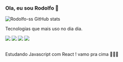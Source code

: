    ### Ola, eu sou Rodolfo 🤙

![Rodolfo-ss GitHub stats](https://github-readme-stats.vercel.app/api?username=Rodolfo-ss&show_icons=true&theme=radical)


 Tecnologias que mais uso no dia dia.

<div style="display:block">
   <img src="https://img.shields.io/badge/HTML5-E34F26?style=for-the-badge&logo=html5&logoColor=white">
   <img src="https://img.shields.io/badge/CSS3-1572B6?style=for-the-badge&logo=css3&logoColor=white">
   <img src="https://img.shields.io/badge/JavaScript-F7DF1E?style=for-the-badge&logo=javascript&logoColor=black">
   <img src="https://img.shields.io/badge/React-20232A?style=for-the-badge&logo=react&logoColor=61DAFB">
</div>
<br/>

Estudando Javascript com React ! vamo pra cima 🚀🚀🚀



